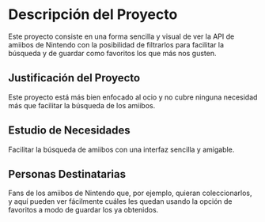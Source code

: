 # Descripción del Proyecto

Este proyecto consiste en una forma sencilla y visual de ver la API de amiibos de Nintendo con la posibilidad de filtrarlos para facilitar la búsqueda y de guardar como favoritos los que más nos gusten.

## Justificación del Proyecto

Este proyecto está más bien enfocado al ocio y no cubre ninguna necesidad más que facilitar la búsqueda de los amiibos.

## Estudio de Necesidades

Facilitar la búsqueda de amiibos con una interfaz sencilla y amigable.

## Personas Destinatarias

Fans de los amiibos de Nintendo que, por ejemplo, quieran coleccionarlos, y aquí pueden ver fácilmente cuáles les quedan usando la opción de favoritos a modo de guardar los ya obtenidos.

